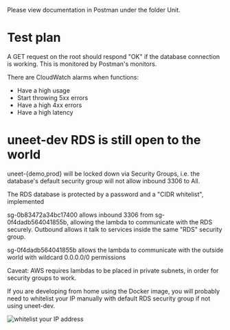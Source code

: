 Please view documentation in Postman under the folder Unit.

# Test plan

A GET request on the root should respond "OK" if the database connection is
working. This is monitored by Postman's monitors.

There are CloudWatch alarms when functions:
* Have a high usage
* Start throwing 5xx errors
* Have a high 4xx errors
* Have a high latency

# uneet-dev RDS is still open to the world

uneet-{demo,prod} will be locked down via Security Groups, i.e. the database's
default security group will not allow inbound 3306 to All.

The RDS database is protected by a password and a "CIDR whitelist", implemented

sg-0b83472a34bc17400 allows inbound 3306 from sg-0f4dadb564041855b, allowing
the lambda to communicate with the RDS securely. Outbound allows it talk to
services inside the same "RDS" security group.

sg-0f4dadb564041855b allows the lambda to communicate with the outside world
with wildcard 0.0.0.0/0 permissions

Caveat: AWS requires lambdas to be placed in private subnets, in order for
security groups to work.

If you are developing from home using the Docker image, you will probably need
to whitelist your IP manually with default RDS security group if not using uneet-dev.

<img src=https://media.dev.unee-t.com/2018-09-06/my-ip.png alt="whitelist your IP address">
